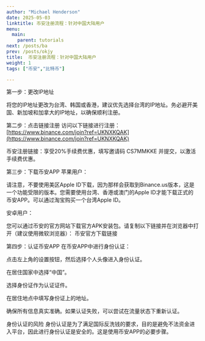 ```yaml
---
author: "Michael Henderson"
date: 2025-05-03
linktitle: 币安注册流程：针对中国大陆用户
menu:
  main:
    parent: tutorials
next: /posts/ba
prev: /posts/okjy
title:  币安注册流程：针对中国大陆用户
weight: 1
tags: ["币安","比特币"]

---
```

第一步：更改IP地址

将您的IP地址更改为台湾、韩国或香港，建议优先选择台湾的IP地址。务必避开美国、新加坡和加拿大的IP地址，以确保顺利注册。

第二步：点击链接注册
访问以下链接进行注册：[https://www.binance.com/join?ref=UKNXKQAK](https://www.binance.com/join?ref=UKNXKQAK)

币安注册链接：享受20%手续费优惠，填写邀请码 CS7MMKKE 并提交，以激活手续费优惠。

第三步：下载币安APP
苹果用户：

请注意，不要使用美区Apple ID下载，因为那样会获取到Binance.us版本，这是一个功能受限的版本。您需要使用台湾、香港或澳门的Apple ID才能下载正式的币安APP。可以通过淘宝购买一个台湾Apple ID。

安卓用户：

您可以通过币安的官方网站下载官方APK安装包。请复制以下链接并在浏览器中打开（建议使用微软浏览器）：
币安官方下载链接

第四步：认证币安APP
在币安APP中进行身份认证：

点击左上角的设置按钮，然后选择个人头像进入身份认证。

在居住国家中选择“中国”。

选择身份证作为认证证件。

在居住地点中填写身份证上的地址。

确保所有信息真实准确。如果认证失败，可以尝试在流量状态下重新认证。

身份认证的风险
身份认证是为了满足国际反洗钱的要求，目的是避免不法资金进入平台，因此进行身份认证是安全的。这是使用币安APP的必要步骤。